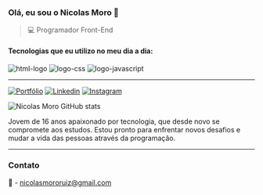 ### Olá, eu sou o Nicolas Moro 👋

> :computer: Programador Front-End

#### Tecnologias que eu utilizo no meu dia a dia:

<div style='display: inline_block'>
  
  ![html-logo](https://github.com/user-attachments/assets/afcbd5cd-75c7-41ec-887a-f4fb0bd82e29)
  ![logo-css](https://github.com/user-attachments/assets/440fd2f3-77d8-4c9f-92e0-d6621e67e47d)
  ![logo-javascript](https://github.com/user-attachments/assets/d714a137-cde9-4ee6-853e-ce23630b4318)
  
</div><hr>

[![Portfólio](https://img.shields.io/badge/website-000000?style=for-the-badge&logo=About.me&logoColor=white)](https://portfolio-nicolasmoro.netlify.app/)
[![Linkedin](https://img.shields.io/badge/LinkedIn-0077B5?style=for-the-badge&logo=linkedin&logoColor=white)](https://www.linkedin.com/in/nicolas-moro-26a5062b4/)
[![Instagram](https://img.shields.io/badge/Instagram-E4405F?style=for-the-badge&logo=instagram&logoColor=white)](https://www.instagram.com/nickzmoro/)

![Nicolas Moro GitHub stats](https://github-readme-stats.vercel.app/api?username=nickzmoro&show_icons=true&theme=radical)

Jovem de 16 anos apaixonado por tecnologia, que desde novo se compromete aos estudos. Estou pronto para enfrentar novos desafios e mudar a vida das pessoas através da programação. <hr>

### Contato
📧 - nicolasmororuiz@gmail.com
